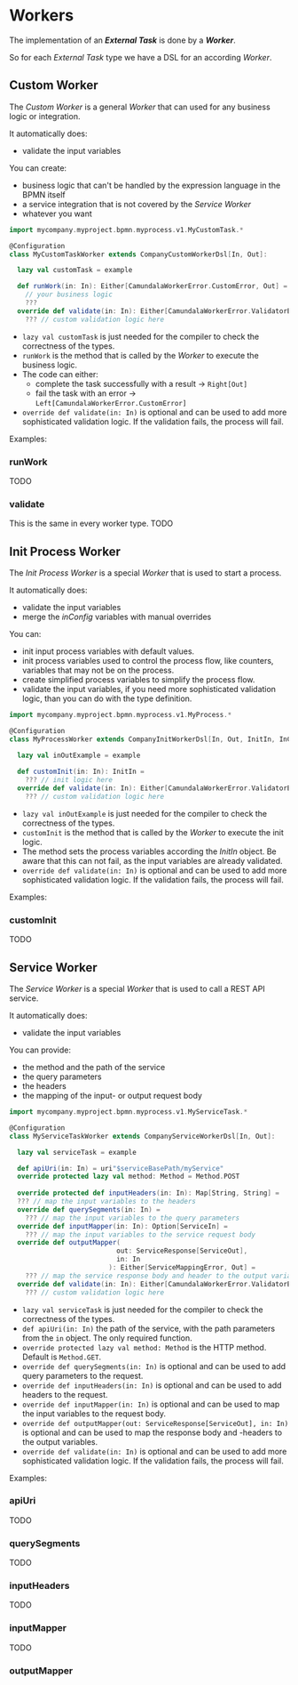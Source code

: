 # Workers
The implementation of an **_External Task_** is done by a _**Worker**_.

So for each _External Task_ type we have a DSL for an according _Worker_.

## Custom Worker
The _Custom Worker_ is a general _Worker_ that can used for any business logic or integration.

It automatically does:
- validate the input variables

You can create:
- business logic that can't be handled by the expression language in the BPMN itself
- a service integration that is not covered by the _Service Worker_
- whatever you want

```scala
import mycompany.myproject.bpmn.myprocess.v1.MyCustomTask.*

@Configuration
class MyCustomTaskWorker extends CompanyCustomWorkerDsl[In, Out]:

  lazy val customTask = example

  def runWork(in: In): Either[CamundalaWorkerError.CustomError, Out] =
    // your business logic
    ???
  override def validate(in: In): Either[CamundalaWorkerError.ValidatorError, In] =
    ??? // custom validation logic here  
```
- `lazy val customTask` is just needed for the compiler to check the correctness of the types.
- `runWork` is the method that is called by the _Worker_ to execute the business logic.
- The code can either:
  - complete the task successfully with a result -> `Right[Out]`
  - fail the task with an error -> `Left[CamundalaWorkerError.CustomError]`
- `override def validate(in: In)` is optional and can be used to add more sophisticated validation logic.
  If the validation fails, the process will fail.

Examples:

### runWork
TODO
### validate
This is the same in every worker type.
TODO


## Init Process Worker
The _Init Process Worker_ is a special _Worker_ that is used to start a process.

It automatically does:
- validate the input variables
- merge the _inConfig_ variables with manual overrides

You can:
- init input process variables with default values.
- init process variables used to control the process flow, 
  like counters, variables that may not be on the process.
- create simplified process variables to simplify the process flow.
- validate the input variables, if you need more sophisticated validation logic, 
  than you can do with the type definition.

```scala
import mycompany.myproject.bpmn.myprocess.v1.MyProcess.*

@Configuration
class MyProcessWorker extends CompanyInitWorkerDsl[In, Out, InitIn, InConfig]:

  lazy val inOutExample = example
    
  def customInit(in: In): InitIn =
    ??? // init logic here
  override def validate(in: In): Either[CamundalaWorkerError.ValidatorError, In] =
    ??? // custom validation logic here
```
- `lazy val inOutExample` is just needed for the compiler to check the correctness of the types.
- `customInit` is the method that is called by the _Worker_ to execute the init logic.
- The method sets the process variables according the _InitIn_ object.
  Be aware that this can not fail, as the input variables are already validated.
- `override def validate(in: In)` is optional and can be used to add more sophisticated validation logic.
  If the validation fails, the process will fail.

Examples:

### customInit
TODO

## Service Worker
The _Service Worker_ is a special _Worker_ that is used to call a REST API service.

It automatically does:
- validate the input variables

You can provide:
- the method and the path of the service
- the query parameters
- the headers
- the mapping of the input- or output request body

```scala
import mycompany.myproject.bpmn.myprocess.v1.MyServiceTask.*

@Configuration
class MyServiceTaskWorker extends CompanyServiceWorkerDsl[In, Out]:

  lazy val serviceTask = example

  def apiUri(in: In) = uri"$serviceBasePath/myService"
  override protected lazy val method: Method = Method.POST
 
  override protected def inputHeaders(in: In): Map[String, String] =
  ??? // map the input variables to the headers
  override def querySegments(in: In) =
    ??? // map the input variables to the query parameters  
  override def inputMapper(in: In): Option[ServiceIn] =
    ??? // map the input variables to the service request body
  override def outputMapper(
                           out: ServiceResponse[ServiceOut],
                           in: In
                         ): Either[ServiceMappingError, Out] =
    ??? // map the service response body and header to the output variables
  override def validate(in: In): Either[CamundalaWorkerError.ValidatorError, In] =
    ??? // custom validation logic here
```
- `lazy val serviceTask` is just needed for the compiler to check the correctness of the types.
- `def apiUri(in: In)` the path of the service, with the path parameters from the `in` object.
  The only required function.
- `override protected lazy val method: Method` is the HTTP method. Default is `Method.GET`.
- `override def querySegments(in: In)` is optional and can be used to add query parameters to the request.
- `override def inputHeaders(in: In)` is optional and can be used to add headers to the request.
- `override def inputMapper(in: In)` is optional and can be used to map the input variables to the request body.
- `override def outputMapper(out: ServiceResponse[ServiceOut], in: In)` is optional and can be used to map the response body and -headers to the output variables.
- `override def validate(in: In)` is optional and can be used to add more sophisticated validation logic.
  If the validation fails, the process will fail.

Examples:

### apiUri
TODO
### querySegments
TODO
### inputHeaders
TODO
### inputMapper
TODO
### outputMapper
